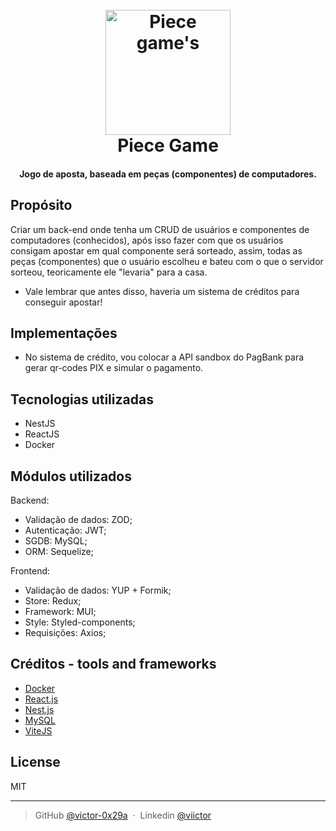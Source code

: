 
<h1 align="center">
  <br>
  <img src="https://th.bing.com/th/id/OIP.uwjsOY0BMXVr4edDEwH6PwAAAA?pid=ImgDet&rs=1" alt="Piece game's" width="200">
  <br>
  Piece Game
  <br>
</h1>

<h4 align="center">Jogo de aposta, baseada em peças (componentes) de computadores.</h4>


## Propósito

Criar um back-end onde tenha um CRUD de usuários e componentes de computadores (conhecidos), após isso fazer com que os usuários consigam apostar em qual componente será sorteado, assim, todas as peças (componentes) que o usuário escolheu e bateu com o que o servidor sorteou, teoricamente ele "levaria" para a casa.
* Vale lembrar que antes disso, haveria um sistema de créditos para conseguir apostar!

## Implementações

* No sistema de crédito, vou colocar a API sandbox do PagBank para gerar qr-codes PIX e simular o pagamento.

## Tecnologias utilizadas

 - NestJS
 - ReactJS
 - Docker

## Módulos utilizados

Backend:

- Validação de dados: ZOD;
- Autenticação: JWT;
- SGDB: MySQL;
- ORM: Sequelize;

Frontend:

- Validação de dados: YUP + Formik;
- Store: Redux;
- Framework: MUI;
- Style: Styled-components;
- Requisições: Axios;

## Créditos - tools and frameworks

- [Docker](https://www.docker.com/)
- [React.js](https://react.dev/)
- [Nest.js](https://nestjs.com/)
- [MySQL](https://www.mysql.com/)
- [ViteJS](https://vitejs.dev/)

## License

MIT

---

> GitHub [@victor-0x29a](https://github.com/victor-0x29a) &nbsp;&middot;&nbsp;
> Linkedin [@viictor](https://www.linkedin.com/in/viictor/)


